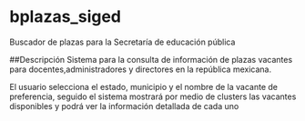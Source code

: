 # bplazas_siged
Buscador de plazas para la Secretaría de educación pública

##Descripción
Sistema para la consulta de información de plazas vacantes para docentes,administradores y directores en la república mexicana.

El usuario selecciona el estado, municipio y el nombre de la vacante de preferencia, seguido el sistema mostrará por medio de clusters las vacantes disponibles y podrá ver la información detallada de cada uno
